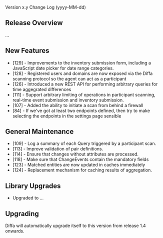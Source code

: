  Version x.y Change Log (yyyy-MM-dd)

## Release Overview

...

## New Features

* [129] - Improvements to the inventory submission form, including a JavaScript date picker for date range categories.
* [128] - Registered users and domains are now exposed via the Diffa scanning protocol so the agent can act as a participant
* [126] - Introduced a new REST API for performing arbitrary queries for time aggegrated differences
* [111] - Support arbitrary limiting of operations in participant scanning, real-time event submission and inventory submission.
* [107] - Added the ability to initiate a scan from behind a firewall
* [84]  - If we've got at least two endpoints defined, then try to make selecting the endpoints in the settings page sensible

## General Maintenance

* [109] - Log a summary of each Query triggered by a participant scan.
* [113] - Improve validation of pair definitions.
* [114] - Ensure that changes without attributes are processed.
* [118] - Make sure that ChangeEvents contain the mandatory fields
* [123] - Matched entities are now updated in caches immediately
* [124] - Replacement mechanism for caching results of aggregation.

## Library Upgrades

* Upgraded to ...

## Upgrading

Diffa will automatically upgrade itself to this version from release 1.4 onwards.
